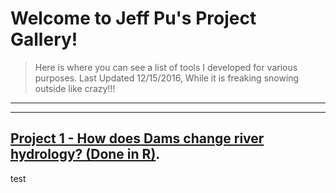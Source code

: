 # Welcome to Jeff Pu's Project Gallery! 
>Here is where you can see a list of tools I developed for various purposes.
>Last Updated 12/15/2016, While it is freaking snowing outside like crazy!!!

---
---

## [Project 1 - How does Dams change river hydrology? (Done in R)](https://gp86041.github.io/gepuprojects.github.io/project1).



test
